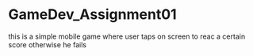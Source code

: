 # GameDev_Assignment01
this is a simple mobile game where user taps on screen to reac a certain score otherwise he fails
